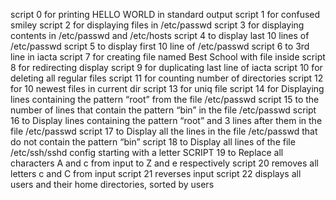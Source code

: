 script 0 for printing HELLO WORLD in standard output
script 1 for confused smiley
script 2 for displaying files in /etc/passwd
script 3 for displaying contents in /etc/passwd and /etc/hosts
script 4 to display last 10 lines of /etc/passwd
script 5 to display first 10 line of /etc/passwd
script 6 to 3rd line in iacta
script 7 for creating file named Best School with file inside
script 8 for redirecting display
script 9 for duplicating last line of iacta
script 10 for deleting all regular files
script 11 for counting number of directories
script 12 for 10 newest files in current dir
script 13 for uniq file
script 14 for Displaying lines containing the pattern “root” from the file /etc/passwd
script 15 to the number of lines that contain the pattern “bin” in the file /etc/passwd
script 16 to Display lines containing the pattern “root” and 3 lines after them in the file /etc/passwd
script 17 to Display all the lines in the file /etc/passwd that do not contain the pattern “bin”
script 18 to Display all lines of the file /etc/ssh/sshd config starting with a letter
SCRIPT 19 to Replace all characters A and c from input to Z and e respectively
script 20 removes all letters c and C from input
script 21 reverses input
script 22 displays all users and their home directories, sorted by users
